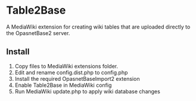 # Table2Base

A MediaWiki extension for creating wiki tables that are uploaded directly to the OpasnetBase2 server. 

## Install

1. Copy files to MediaWiki extensions folder.
2. Edit and rename config.dist.php to config.php
3. Install the required OpasnetBaseImport2 extension
4. Enable Table2Base in MediaWiki config
5. Run MediaWiki update.php to apply wiki database changes
